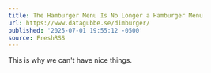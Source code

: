 ```yaml
---
title: The Hamburger Menu Is No Longer a Hamburger Menu
url: https://www.datagubbe.se/dimburger/
published: '2025-07-01 19:55:12 -0500'
source: FreshRSS
---
```

This is why we can't have nice things.
